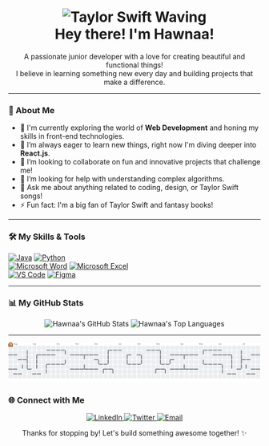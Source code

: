<h1 align="center">
  <div align="center">
  <img src="https://media.giphy.com/media/3o7abB06u9bNzA8lu8/giphy.gif" width="50px" alt="Taylor Swift Waving">
</div>
  Hey there! I'm Hawnaa!
</h1>

<p align="center">
  A passionate junior developer with a love for creating beautiful and functional things!
  <br>
  I believe in learning something new every day and building projects that make a difference.
</p>

---

### 🌟 About Me

* 🔭 I'm currently exploring the world of **Web Development** and honing my skills in front-end technologies.
* 🌱 I’m always eager to learn new things, right now I'm diving deeper into **React.js**.
* 👯 I’m looking to collaborate on fun and innovative projects that challenge me!
* 🤔 I’m looking for help with understanding complex algorithms.
* 💬 Ask me about anything related to coding, design, or Taylor Swift songs!
* ⚡ Fun fact: I'm a big fan of Taylor Swift and fantasy books!

---

### 🛠️ My Skills & Tools

[![Java](https://img.shields.io/badge/-Java-007396?style=flat-square&logo=java&logoColor=white)](https://www.java.com/)
[![Python](https://img.shields.io/badge/-Python-3776AB?style=flat-square&logo=python&logoColor=white)](https://www.python.org/)
<br>
[![Microsoft Word](https://img.shields.io/badge/-Word-2B579A?style=flat-square&logo=microsoft-word&logoColor=white)](https://www.microsoft.com/en-us/microsoft-365/word)
[![Microsoft Excel](https://img.shields.io/badge/-Excel-217346?style=flat-square&logo=microsoft-excel&logoColor=white)](https://www.microsoft.com/en-us/microsoft-365/excel)
<br>
[![VS Code](https://img.shields.io/badge/-VS%20Code-007ACC?style=flat-square&logo=visual-studio-code&logoColor=white)](https://code.visualstudio.com/)
[![Figma](https://img.shields.io/badge/-Figma-F24E1E?style=flat-square&logo=figma&logoColor=white)](https://www.figma.com/)


---

### 📊 My GitHub Stats

<p align="center">
  <img src="https://github-readme-stats.vercel.app/api?username=hawnaa&show_icons=true&theme=nord&hide_border=true&count_private=true" alt="Hawnaa's GitHub Stats">
  <img src="https://github-readme-stats.vercel.app/api/top-langs/?username=hawnaa&layout=compact&theme=nord&hide_border=true" alt="Hawnaa's Top Languages">
</p>

---

<picture>
  <source media="(prefers-color-scheme: dark)" srcset="https://raw.githubusercontent.com/hawnaa/hawnaa/output/pacman-contribution-graph-dark.svg">
  <source media="(prefers-color-scheme: light)" srcset="https://raw.githubusercontent.com/hawnaa/hawnaa/output/pacman-contribution-graph.svg">
  <img alt="pacman contribution graph" src="https://raw.githubusercontent.com/hawnaa/hawnaa/output/pacman-contribution-graph.svg">
</picture>


### 🌐 Connect with Me

<p align="center">
  <a href="https://www.linkedin.com/in/hana-y-gurning" target="_blank">
    <img src="https://img.shields.io/badge/LinkedIn-0077B5?style=for-the-badge&logo=linkedin&logoColor=white" alt="LinkedIn">
  </a>
  <a href="https://twitter.com/partichleeijh" target="_blank">
    <img src="https://img.shields.io/badge/Twitter-1DA1F2?style=for-the-badge&logo=twitter&logoColor=white" alt="Twitter">
  </a>
  <a href="mailto:hanayosephinee@gmail.com">
    <img src="https://img.shields.io/badge/Email-D14836?style=for-the-badge&logo=gmail&logoColor=white" alt="Email">
  </a>
</p>

<p align="center">
  Thanks for stopping by! Let's build something awesome together! ✨
</p>

